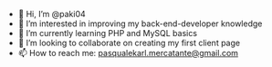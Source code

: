 - 👋 Hi, I’m @paki04
- 👀 I’m interested in improving my back-end-developer knowledge
- 🌱 I’m currently learning PHP and MySQL basics
- 💞️ I’m looking to collaborate on creating my first client page
- 📫 How to reach me: pasqualekarl.mercatante@gmail.com

<!---
paki04/paki04 is a ✨ special ✨ repository because its `README.md` (this file) appears on your GitHub profile.
You can click the Preview link to take a look at your changes.
--->
